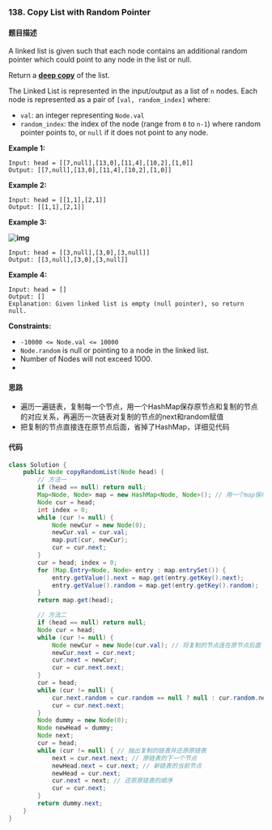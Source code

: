 ### 138. Copy List with Random Pointer 



#### 题目描述

A linked list is given such that each node contains an additional random pointer which could point to any node in the list or null.

Return a [**deep copy**](https://en.wikipedia.org/wiki/Object_copying#Deep_copy) of the list.

The Linked List is represented in the input/output as a list of `n` nodes. Each node is represented as a pair of `[val, random_index]` where:

- `val`: an integer representing `Node.val`
- `random_index`: the index of the node (range from `0` to `n-1`) where random pointer points to, or `null` if it does not point to any node.

 

**Example 1:**

```
Input: head = [[7,null],[13,0],[11,4],[10,2],[1,0]]
Output: [[7,null],[13,0],[11,4],[10,2],[1,0]]
```

**Example 2:**

```
Input: head = [[1,1],[2,1]]
Output: [[1,1],[2,1]]
```

**Example 3:**

**![img](https://assets.leetcode.com/uploads/2019/12/18/e3.png)**

```
Input: head = [[3,null],[3,0],[3,null]]
Output: [[3,null],[3,0],[3,null]]
```

**Example 4:**

```
Input: head = []
Output: []
Explanation: Given linked list is empty (null pointer), so return null.
```

 

**Constraints:**

- `-10000 <= Node.val <= 10000`
- `Node.random` is null or pointing to a node in the linked list.
- Number of Nodes will not exceed 1000.
- 

#### 思路

- 遍历一遍链表，复制每一个节点，用一个HashMap保存原节点和复制的节点的对应关系，再遍历一次链表对复制的节点的next和random赋值
- 把复制的节点直接连在原节点后面，省掉了HashMap，详细见代码

#### 代码

```Java
class Solution {
    public Node copyRandomList(Node head) {
        // 方法一
        if (head == null) return null;
        Map<Node, Node> map = new HashMap<Node, Node>(); // 用一个map保存<oldNode, newNode>
        Node cur = head;
        int index = 0;
        while (cur != null) {
            Node newCur = new Node(0);
            newCur.val = cur.val;
            map.put(cur, newCur);
            cur = cur.next;
        }
        cur = head; index = 0;
        for (Map.Entry<Node, Node> entry : map.entrySet()) {
            entry.getValue().next = map.get(entry.getKey().next);
            entry.getValue().random = map.get(entry.getKey().random);
        }
        return map.get(head);

        // 方法二
        if (head == null) return null;
        Node cur = head;
        while (cur != null) {
            Node newCur = new Node(cur.val); // 将复制的节点连在原节点后面
            newCur.next = cur.next;
            cur.next = newCur;
            cur = cur.next.next;
        }
        cur = head;
        while (cur != null) {
            cur.next.random = cur.random == null ? null : cur.random.next; // 为random赋值
            cur = cur.next.next;
        }
        Node dummy = new Node(0);
        Node newHead = dummy;
        Node next;
        cur = head;
        while (cur != null) { // 抽出复制的链表并还原原链表
            next = cur.next.next; // 原链表的下一个节点
            newHead.next = cur.next; // 新链表的当前节点
            newHead = cur.next;
            cur.next = next; // 还原原链表的顺序
            cur = cur.next;
        }
        return dummy.next;
    }
}
```



